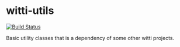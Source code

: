 witti-utils
===========

[![Build Status](https://travis-ci.org/wittiws/witti-utils.png?branch=master)](https://travis-ci.org/wittiws/witti-utils)

Basic utility classes that is a dependency of some other witti projects.
